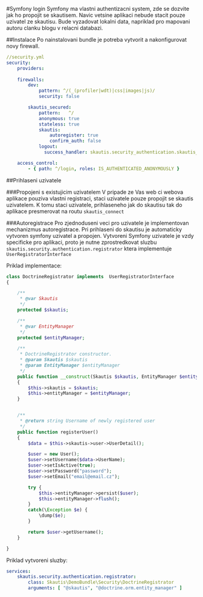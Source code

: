 #Symfony login
Symfony ma vlastni authentizacni system, zde se dozvite jak ho propojit se skautisem.
Navic vetsine aplikaci nebude stacit pouze uzivatel ze skautisu. Bude vyzadovat lokalni data, napriklad pro mapovani autoru clanku blogu v relacni databazi.

##Instalace
Po nainstalovani bundle je potreba vytvorit a nakonfigurovat novy firewall.
```yaml
//security.yml
security:
    providers:
    
    firewalls:
        dev:
            pattern: ^/(_(profiler|wdt)|css|images|js)/
            security: false

        skautis_secured:
            pattern:   ^/
            anonymous: true
            stateless: true
            skautis:
                autoregister: true
                confirm_auth: false
            logout:
              success_handler: skautis.security_authentication.skautis_logout_handler

    access_control:
        - { path: ^/login, roles: IS_AUTHENTICATED_ANONYMOUSLY }
```
        
##Prihlaseni uzivatele

###Propojeni s existujicim uzivatelem
V pripade ze Vas web ci webova aplikace pouziva vlastni registraci, staci uzivatele pouze propojit se skautis uzivatelem.
K tomu staci uzivatele, prihlaseneho jak do skautisu tak do aplikace presmerovat na routu ```skautis_connect``` 

###Autoregistrace
Pro zjednoduseni veci pro uzivatele je implementovan mechanizmus autoregistrace. Pri prihlaseni do skautisu je automaticky vytvoren symfony uzivatel a propojen.
Vytvoreni Symfony uzivatele je vzdy specificke pro aplikaci, proto je nutne zprostredkovat sluzbu ```skautis.security.authentication.registrator``` ktera implementuje ```UserRegistratorInterface```

Priklad implementace:
```php
class DoctrineRegistrator implements  UserRegistratorInterface
{

    /**
     * @var Skautis
     */
    protected $skautis;

    /**
     * @var EntityManager
     */
    protected $entityManager;

    /**
     * DoctrineRegistrator constructor.
     * @param Skautis $skautis
     * @param EntityManager $entityManager
     */
    public function __construct(Skautis $skautis, EntityManager $entityManager)
    {
        $this->skautis = $skautis;
        $this->entityManager = $entityManager;
    }


    /**
     * @return string Username of newly registered user
     */
    public function registerUser()
    {
        $data = $this->skautis->user->UserDetail();

        $user = new User();
        $user->setUsername($data->UserName);
        $user->setIsActive(true);
        $user->setPassword("password");
        $user->setEmail("email@email.cz");

        try {
            $this->entityManager->persist($user);
            $this->entityManager->flush();
        }
        catch(\Exception $e) {
            \dump($e);
        }

        return $user->getUsername();
    }

}
```

Priklad vytvoreni sluzby:
```yml
services:
    skautis.security.authentication.registrator:
        class: Skautis\DemoBundle\Security\DoctrineRegistrator
        arguments: [ "@skautis", "@doctrine.orm.entity_manager" ]
```